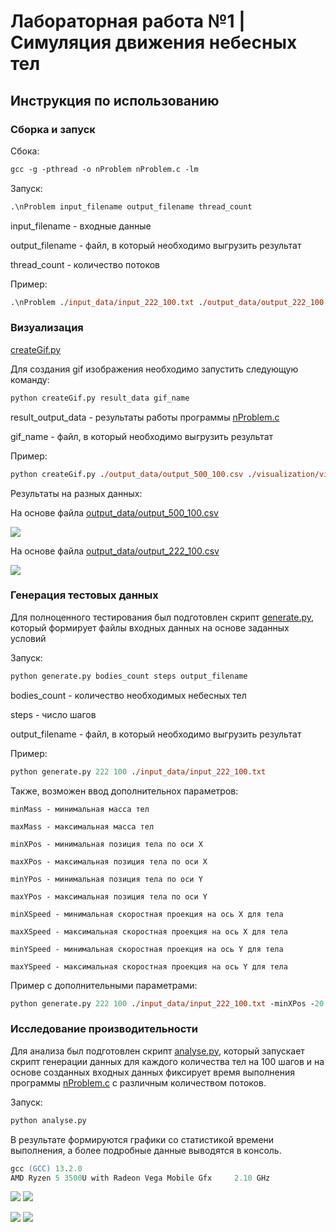 # Лабораторная работа №1 | Симуляция движения небесных тел

## Инструкция по использованию

### Сборка и запуск
Сбока:
```ps
gcc -g -pthread -o nProblem nProblem.c -lm
```
Запуск:
```ps
.\nProblem input_filename output_filename thread_count
```
input_filename - входные данные

output_filename - файл, в который необходимо выгрузить результат

thread_count - количество потоков

Пример:

```ps
.\nProblem ./input_data/input_222_100.txt ./output_data/output_222_100.csv 3
```
### Визуализация
[createGif.py](createGif.py)

Для создания gif изображения необходимо запустить следующую команду:
```ps
python createGif.py result_data gif_name
```
result_output_data - результаты работы программы [nProblem.c](nProblem.c)

gif_name - файл, в который необходимо выгрузить результат

Пример:

```ps
python createGif.py ./output_data/output_500_100.csv ./visualization/visual.gif
```
Результаты на разных данных:

На основе файла [output_data/output_500_100.csv](output_500_100.csv)

![](visualization/visual.gif)

На основе файла [output_data/output_222_100.csv](output_222_100.csv)

![](visualization/visual_222_100.gif)

### Генерация тестовых данных
Для полноценного тестирования был подготовлен скрипт [generate.py](generate.py), который формирует файлы входных данных на основе заданных условий

Запуск:
```ps
python generate.py bodies_count steps output_filename
```
bodies_count - количество необходимых небесных тел

steps - число шагов

output_filename - файл, в который необходимо выгрузить результат

Пример:
```ps
python generate.py 222 100 ./input_data/input_222_100.txt
```
Также, возможен ввод дополнительнох параметров:
```
minMass - минимальная масса тел

maxMass - максимальная масса тел

minXPos - минимальная позиция тела по оси Х

maxXPos - максимальная позиция тела по оси Х

minYPos - минимальная позиция тела по оси Y

maxYPos - максимальная позиция тела по оси Y

minXSpeed - минимальная скоростная проекция на ось X для тела

maxXSpeed - максимальная скоростная проекция на ось X для тела

minYSpeed - минимальная скоростная проекция на ось Y для тела

maxYSpeed - максимальная скоростная проекция на ось Y для тела
```

Пример с дополнительными параметрами:
```ps
python generate.py 222 100 ./input_data/input_222_100.txt -minXPos -20 -maxXPos 30
```
### Исследование производительности
Для анализа был подготовлен скрипт [analyse.py](analyse.py), который запускает скрипт генерации данных для каждого количества тел на 100 шагов и на основе созданных входных данных фиксирует время выполнения программы [nProblem.c](nProblem.c) с различным количеством потоков.

Запуск:
```ps
python analyse.py
```
В результате формируются графики со статистикой времени выполнения, а более подробные данные выводятся в консоль.
```ps
gcc (GCC) 13.2.0
AMD Ryzen 5 3500U with Radeon Vega Mobile Gfx     2.10 GHz
```
![](statistic/figure.png) ![](statistic/Figure_bar1000.png)

![](statistic/figure2.png) ![](statistic/Figure_chart1000.png)
